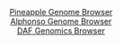 <div id="Pineapple_Genome_Browser" align="center">
  <a href="https://igv.org/app/?sessionURL=blob:zZNba9swGIb_i6BlA8eW7NiODWWkh_SQJoVkTtqUYhRHtkVlyZHkuGnIf59aNnazQnOxMfCF9KHD.z16vAMbIhUVHMTAtZFvIwQsoErRTnFVMzLGFVEgzjFTxAKS5EQSnhEQ70COlcbJ5NbsLLWuVew4VNedCvNC2MqzcYVfBcetsjNROWeCMbwUEmshlXMq8UY4tNh0WrLEdW2buz3bd1ZYYwezuhRcCacmvEhbc176q5QWhIuKpFXDNH0PkJo8JuPKzvG3_nzazzKi1JBsr1cn_eF1f.ZdJIvL4GyR3F3Nk2B.PKUFx7qR5ERetkHvyB1Mrsrx_bAsknXjPpyPs2aRw.TIOz..eKmpJOoEhajnhV0_7Bk0lK_Iy__UtfnogZ1flr1RmUfbwdlNth4tGMKD6vl7JJLZxQd97y3ARNYYE0BWyjBG0PJgYPlu0Hkbop4FYWToSEFB_PhkAS1x9myWP.6A3tbGF6DIunlXxwJCrogEcSeCMERR5PrdsAujCO2tHWgk.3toB8kkCqHbd90gzSnTRuZVqnitbMy5vclyu3g9kOVkNhpv19q7RWVUEPLCqT.l29nUzeAfWb5RMle_P59p9DOJ_ol1nwli6.WhqhVH7qnvD19b86PlTJV39zKIrpJh3b1XD4OPER2GJxeywtqsNxUz_WncBkuKuTaFDVV0SRnV27khKVoQI9cz4oJMMGFMBLJYfoEWtJAPv_4W1Ns_7X8A">Pineapple Genome Browser</a>
</div>
<div id="Alphonso_Genome_Browser" align="center">
  <a href="https://igv.org/app/?sessionURL=blob:zZNda9swFIb_i6BlA8efSVwbyvDytSah7ZJ6WVOKObFlR4sseZJiNwn571PLxm46aC42BrqQDkc673n1nAOqsZCEMxQi13Q6puMgA8k1b.ZQVhRfQ4klCnOgEhtI4BwLzFKMwgPKQSqIZ1N9c61UJUPLIqpqlcAKbkrPhBL2nEEjzZSXVo9TCisuQHEhrY8Cam6Rom41eAVVZerantmxMlBgAa3WnEluVZgVSaPfS36FkgIzXuKk3FJFXgQkWo_WmJk5fIgW8yhNsZQTvLvKLqPJVfTFG8TLUbe3jG8.LeLu4nxOCgZqK_Bl7I0GcD9h41vv3inGu_ayPxrdBVLs7TOvfz54qojA8tLxnQvPb3d8WxtDWIaf_qee9SIn9q1ud5tpez3MG7Lv3wa96ro_qAfFmI7SP_R9NBDl6VZzgNK18EPHNjy7a3Tcbut561wYth1odwQnKHx4NJASkG50.sMBqV2laUESf9..gGMgLjIsUNgKbNt3gsDttP22HQTO0TigraB_z9phPAt8241ct5vkhCqNcpZIVkkTGDPrNDeL_YlebpbumTuMss8307Q_nnlp2xtyFVUxfYL7V918Hi9d_OUDdatv0fRPuHuLEFOtToUNb.VyBnEdTHjT22d3..B6436dj75tXh.yZ3tOsybnogSl83VEH3_yVoMgwJQO1ESSFaFE7RbaRd6g0HE9jS1KOeWaQySK1TvbsA2nY7__jad3fDz.AA--">Alphonso Genome Browser</a>
</div>


<div id="DAF_Genomics_Browser" align="center">
  <a href="https://igv.org/app/?sessionURL=blob:tZFra9swFIb_i6D9ZDu.xrEhjLSJ18xlgXheRksJp85xLGZZriTXzUL..4TbMtiFMehAEhLn8r46z5E8opCUNyQmruUEluMQg8iK9xmwtsaPwFCSuIRaokEEliiwKZDER1KCVJCvr3VlpVQr49FoB6W5x4YzWkhLeha0puSdqlCnmq4FDL7xBnppFZzpZAUjqNuKN5KPoChQStMetdjstz3o4zW2HVrilnW1ooPqVpvQxnZWCdotbXb49Bcj_0FZL_putslmQ32Kh.VuOkuXs8_eIr95P768yVdXm3y8Oc_ovgHVCZwuPh0O8CFZ91.WDyuPYwL5FSQr.sj8M29.vnhqqUA5dUJn4oV.YPvkZJCaF51GQIpKOLHjG6E7MVzfN1.uXjDWMxCckvj2ziBKQPFVp98eiTq0GhSR.NANzAzCxQ4Fic3ItkMnitzAD307ipyTcSSdqN.YZJKvo9B2Z647tu6Baf2S1sP4tNCvwbfC.FNnvf8VU9pd9GKeLs7chPH7eZ.Gq8suO1z0Eyf7PahA.__jx0ouGCgden6.YIFa6zFs1A8u3unu9B0-">DAF Genomics Browser</a>
</div>
